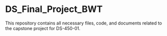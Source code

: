 # DS_Final_Project_BWT
This repository contains all necessary files, code, and documents related to the capstone project for DS-450-01.
